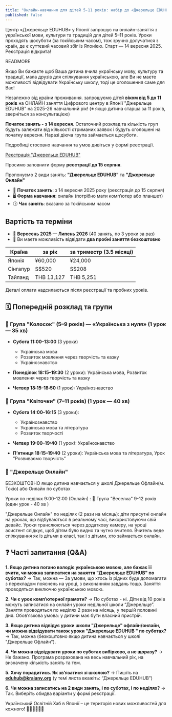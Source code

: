 ```yaml
---
title: "Онлайн-навчання для дітей 5-11 років: набір до «Джерельце EDUHUB» 2025–26"
published: false
---
```


Центр «Джерельце EDUHUB» у Японії запрошує на онлайн-заняття з української мови, культури та традицій для дітей 5–11 років. Уроки проходять щосуботи (за токійським часом), тож зручно долучатися з країн, де є суттєвий часовий збіг із Японією. Старт — 14 вересня 2025. Реєстрація відкрита!

READMORE

Якщо Ви бажаєте щоб Ваша дитина вчила українську мову, культуру та традиції, мала друзів для спілкування українською, але Ви не маєте можливості відвідувати Українську школу, тоді це оголошення саме для Вас!

Незалежно від країни проживання. запрошуємо дітей **віком від 5 до 11 років** на ОНЛАЙН заняття Цифрового центру в Японії "Джерельце EDUHUB" на 2025-26 навчальний рік!
(※ якщо дитина старша за 11 років, зверніться за консультацією)

**Початок занять - з 14 вересня**. Остаточний розклад та кількість груп будуть залежати від кількості отриманих заявок і будуть оголошені на початку вересня. Наразі діюча група займається щосуботи.

Подробиці стосовно навчання та умов дивіться у формі реєстрації.

<a href="https://forms.gle/azJBTcgP6mCe9miy7" class="btn btn-primary btn-success btn-lg" target="_blank">Реєстрація "Джерельце EDUHUB"</a>

Просимо заповнити форму **реєстрації до 15 серпня**.

Пропонуємо 2 види занять: **"Джерельце EDUHUB"** та **"Джерельце Онлайн"**

- 📅 **Початок занять**: з 14 вересня 2025 року (реєстрація до 15 серпня)
- 🖥️ **Форма навчання**: онлайн (потрібно мати компʼютер або планшет)
- 🕜 **Час занять**: вказано за токійським часом

## Вартість та терміни

- 📆 **Вересень 2025 — Липень 2026** (40 занять, по 3 уроки за раз)
- 🎁 Ви маєте можливість відвідати **два пробні заняття безкоштовно**

| Країна    | за рік         | за триместр (3.5 місяці) |
|-----------|-------------|-----------------------|
| Японія    | ¥60,000     | ¥24,000               |
| Сінгапур  | S$520       | S$208                 |
| Тайланд   | THB 13,127  | THB 5,251             |

Деталі оплати надсилаються після реєстрації та пробних уроків.

## 🗓️ Попередній розклад та групи

### 🌾 Група "Колосок" (5–9 років) — «Українська з нуля» (1 урок — 35 хв)

- **Субота 11:00–13:00** (3 уроки)
  - Українська мова
  - Розвиток мовлення через творчість та казку
  - Українознавство

- **Понеділок 18:15–19:30** (2 уроки): Українська мова, Розвиток мовлення через творчість та казку
- **Четвер 18:15–18:50** (1 урок): Українознавство

### 🌺 Група "Квіточки" (7–11 років) (1 урок — 40 хв)

- **Субота 14:00–16:15** (3 уроки):
  - Українознавство
  - Українська мова та література
  - Розвиток творчості

- **Четвер 19:00–19:40** (1 урок): Українознавство
- **Пʼятниця 18:15–19:40** (2 уроки): Українська мова та література, Урок ”Розвиваємо творчість”

### 🌈 "Джерельце Онлайн"

БЕЗКОШТОВНО якщо дитина навчається у школі Джерельце Офлайн(м. Токіо) або Онлайн по суботах

Уроки по неділях 9:00-12:00 (Онлайн) : 🌈 Група "Веселка"  9-12 років (один урок - 40 хв )

"Джерельце Онлайн" по неділях (2 рази на місяць): діти присутні онлайн на уроках, що відбуваються в реальному часі, використовуючи свій девайс. Уроки транслюються через додаткову камеру, на уроці асистент слідкує, щоб дітям було видно та чутно вчителя. Вчитель веде спілкування як із дітьми в класі, так і з дітьми, хто займається онлайн.

## ❓ Часті запитання (Q&A)

**1. Якщо дитина погано володіє українською мовою, але бажає її вчити, чи можна записатися на заняття "Джерельце EDUHUB" по суботах?**
→ Так, можна — За умови, що хтось із рідних буде допомагати з перекладом пояснень на уроці, з виконанням завдань тощо. Заняття проводяться виключно українською мовою.

**2. Чи є урок компʼютерної грамоти?**
→ По суботах - ні. Діти від 10 років можуть записатися на онлайн уроки недільної школи “Джерельце”. Заняття проводяться по неділях 2 рази на місяць, у першій половині дня. Обовʼязкова умова: у дитини має бути власний пристрій.

**3. Якщо дитина відвідує уроки школи "Джерельце" офлайн/онлайн, чи можна відвідувати також уроки "Джерельце EDUHUB " по суботах?**
→ Так, можна (безкоштовно якщо дитина навчається у школі "Джерельце Офлайн").

**4. Чи можна відвідувати уроки по суботах вибірково, а не щоразу?**
→ Не бажано. Програма розрахована на весь навчальний рік, на визначену кількість занять та тем.

**5. Хочу порадитись. Як звʼязатися зі школою?**
→ Пишіть на **eduhub@kraiany.org** (у темі листа вкажіть: “Джерельце EDUHUB”)

**6. Чи можна записатись на 2 види занять, і по суботах, і по неділях?**
→ Так. Виберіть обидва варіанти у формі реєстрації.

Український Освітній Хаб в Японії – це територія нових можливостей для кожного! 🫶🏼🇺🇦🇯🇵
